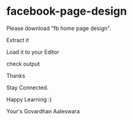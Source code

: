 # facebook-page-design

Please download "fb home page design".

Extract it

Load it to your Editor

check output

Thanks

Stay Connected.

Happy Learning :)

Your's Govardhan Aaleswara
